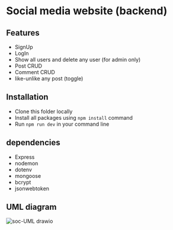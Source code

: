 # Social media website (backend) 

## Features
- SignUp 
- LogIn 
- Show all users and delete any user (for admin only)
- Post CRUD
- Comment CRUD
- like-unlike any post (toggle)

## Installation
- Clone this folder locally
- Install all packages using `npm install` command
- Run `npm run dev` in your command line

## dependencies
- Express
- nodemon
- dotenv
- mongoose
- bcrypt
- jsonwebtoken

## UML diagram
![soc-UML drawio](https://user-images.githubusercontent.com/92247950/145237348-6080565b-3bd1-4e43-8139-5678467a7f04.png)
